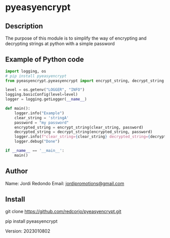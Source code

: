 
# pyeasyencrypt

## Description 

The purpose of this module is to simplify the way of encrypting and decrypting strings at python with a simple password

## Example of Python code
```python
import logging, os
# pip install pyeasyencrypt
from pyeasyencrypt.pyeasyencrypt import encrypt_string, decrypt_string

level = os.getenv("LOGGER", "INFO")
logging.basicConfig(level=level)
logger = logging.getLogger(__name__)

def main():
    logger.info("Example")
    clear_string = 'stringA'
    password = "my password"
    encrypted_string = encrypt_string(clear_string, password)
    decrypted_string = decrypt_string(encrypted_string, password)
    logger.info(f"clear_string={clear_string} decrypted_string={decrypt_string} password={password}  encrypted_string={encrypted_string}")
    logger.debug("Done")

if __name__ == '__main__':
    main()
```

## Author

Name: Jordi Redondo 
Email: jordipromotions@gmail.com

## Install

git clone https://github.com/redcorjo/pyeasyencrypt.git

pip install pyeasyencrypt


Version: 2023010802